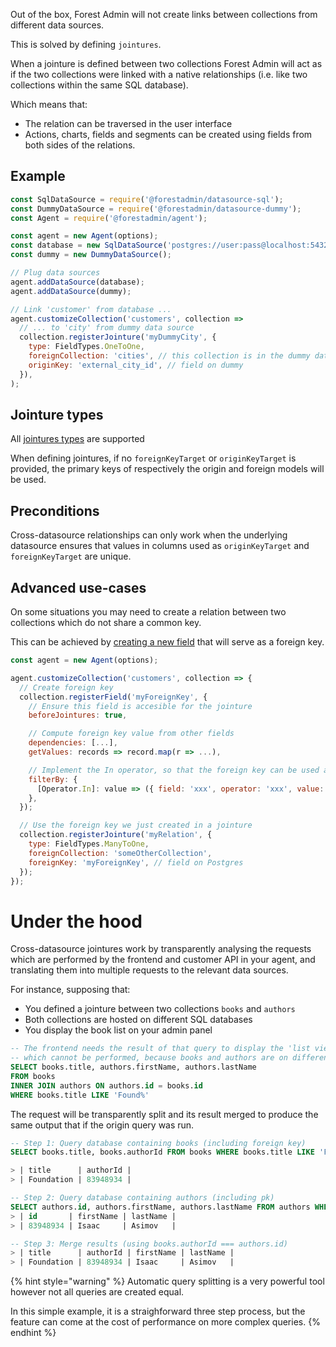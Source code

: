 Out of the box, Forest Admin will not create links between collections from different data sources.

This is solved by defining `jointures`.

When a jointure is defined between two collections Forest Admin will act as if the two collections were linked with a native relationships (i.e. like two collections within the same SQL database).

Which means that:

- The relation can be traversed in the user interface
- Actions, charts, fields and segments can be created using fields from both sides of the relations.

## Example

```javascript
const SqlDataSource = require('@forestadmin/datasource-sql');
const DummyDataSource = require('@forestadmin/datasource-dummy');
const Agent = require('@forestadmin/agent');

const agent = new Agent(options);
const database = new SqlDataSource('postgres://user:pass@localhost:5432/mySchema');
const dummy = new DummyDataSource();

// Plug data sources
agent.addDataSource(database);
agent.addDataSource(dummy);

// Link 'customer' from database ...
agent.customizeCollection('customers', collection =>
  // ... to 'city' from dummy data source
  collection.registerJointure('myDummyCity', {
    type: FieldTypes.OneToOne,
    foreignCollection: 'cities', // this collection is in the dummy data source
    originKey: 'external_city_id', // field on dummy
  }),
);
```

## Jointure types

All [jointures types](../under-the-hood/data-model/relationships.md) are supported

When defining jointures, if no `foreignKeyTarget` or `originKeyTarget` is provided, the primary keys of respectively the origin and foreign models will be used.

## Preconditions

Cross-datasource relationships can only work when the underlying datasource ensures that values in columns used as `originKeyTarget` and `foreignKeyTarget` are unique.

## Advanced use-cases

On some situations you may need to create a relation between two collections which do not share a common key.

This can be achieved by [creating a new field](../agent-customization/fields.md) that will serve as a foreign key.

```javascript
const agent = new Agent(options);

agent.customizeCollection('customers', collection => {
  // Create foreign key
  collection.registerField('myForeignKey', {
    // Ensure this field is accesible for the jointure
    beforeJointures: true,

    // Compute foreign key value from other fields
    dependencies: [...],
    getValues: records => record.map(r => ...),

    // Implement the In operator, so that the foreign key can be used as a jointure
    filterBy: {
      [Operator.In]: value => ({ field: 'xxx', operator: 'xxx', value: 'xxx' }),
    },
  });

  // Use the foreign key we just created in a jointure
  collection.registerJointure('myRelation', {
    type: FieldTypes.ManyToOne,
    foreignCollection: 'someOtherCollection',
    foreignKey: 'myForeignKey', // field on Postgres
  });
});
```

# Under the hood

Cross-datasource jointures work by transparently analysing the requests which are performed by the frontend and customer API in your agent, and translating them into multiple requests to the relevant data sources.

For instance, supposing that:

- You defined a jointure between two collections `books` and `authors`
- Both collections are hosted on different SQL databases
- You display the book list on your admin panel

```sql
-- The frontend needs the result of that query to display the 'list view'
-- which cannot be performed, because books and authors are on different databases
SELECT books.title, authors.firstName, authors.lastName
FROM books
INNER JOIN authors ON authors.id = books.id
WHERE books.title LIKE 'Found%'
```

The request will be transparently split and its result merged to produce the same output that if the origin query was run.

```sql
-- Step 1: Query database containing books (including foreign key)
SELECT books.title, books.authorId FROM books WHERE books.title LIKE 'Found%';

> | title      | authorId |
> | Foundation | 83948934 |

-- Step 2: Query database containing authors (including pk)
SELECT authors.id, authors.firstName, authors.lastName FROM authors WHERE id IN (83948934);
> | id       | firstName | lastName |
> | 83948934 | Isaac     | Asimov   |

-- Step 3: Merge results (using books.authorId === authors.id)
> | title      | authorId | firstName | lastName |
> | Foundation | 83948934 | Isaac     | Asimov   |
```

{% hint style="warning" %}
Automatic query splitting is a very powerful tool however not all queries are created equal.

In this simple example, it is a straighforward three step process, but the feature can come at the cost of performance on more complex queries.
{% endhint %}
